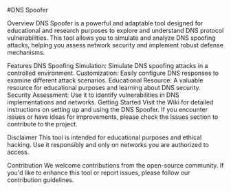 #DNS Spoofer

Overview
DNS Spoofer is a powerful and adaptable tool designed for educational and research purposes to explore and understand DNS protocol vulnerabilities. This tool allows you to simulate and analyze DNS spoofing attacks, helping you assess network security and implement robust defense mechanisms.

Features
DNS Spoofing Simulation: Simulate DNS spoofing attacks in a controlled environment.
Customization: Easily configure DNS responses to examine different attack scenarios.
Educational Resource: A valuable resource for educational purposes and learning about DNS security.
Security Assessment: Use it to identify vulnerabilities in DNS implementations and networks.
Getting Started
Visit the Wiki for detailed instructions on setting up and using the DNS Spoofer. If you encounter issues or have ideas for improvements, please check the Issues section to contribute to the project.

Disclaimer
This tool is intended for educational purposes and ethical hacking. Use it responsibly and only on networks you are authorized to access.

Contribution
We welcome contributions from the open-source community. If you'd like to enhance this tool or report issues, please follow our contribution guidelines.
